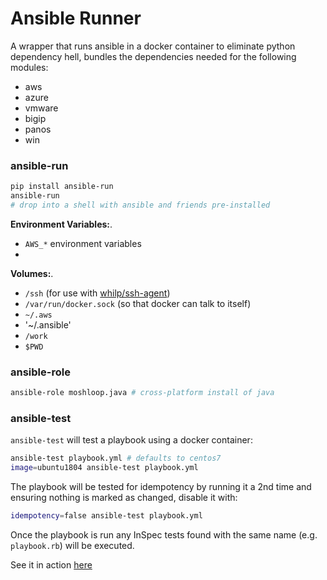 # Ansible Runner

A wrapper that runs ansible in a docker container to eliminate python dependency hell, bundles the dependencies needed for the following modules:

* aws
* azure
* vmware
* bigip
* panos
* win

### ansible-run
```bash
pip install ansible-run
ansible-run
# drop into a shell with ansible and friends pre-installed
```

**Environment Variables:**.
* `AWS_*` environment variables
*

**Volumes:**.
* `/ssh` (for use with [whilp/ssh-agent](https://github.com/whilp/ssh-agent))
* `/var/run/docker.sock` (so that docker can talk to itself)
* `~/.aws`
* '~/.ansible'
* `/work`
* `$PWD`

### ansible-role
```bash
ansible-role moshloop.java # cross-platform install of java
```

### ansible-test

`ansible-test` will test a playbook using a docker container:

```bash
ansible-test playbook.yml # defaults to centos7
image=ubuntu1804 ansible-test playbook.yml
```

The playbook will be tested for idempotency by running it a 2nd time and ensuring nothing is marked as changed, disable it with:
```bash
idempotency=false ansible-test playbook.yml
```

Once the playbook is run any InSpec tests found with the same name (e.g. `playbook.rb`) will be executed.

See it in action [here](https://github.com/moshloop/ansible-java/tree/master/tests)
